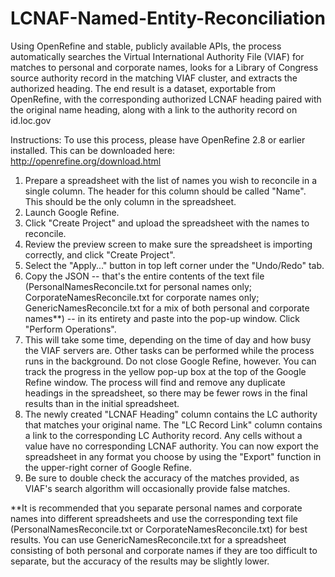 LCNAF-Named-Entity-Reconciliation
=================================

Using OpenRefine and stable, publicly available APIs, the process automatically searches the Virtual International Authority File (VIAF) for matches to personal and corporate names, looks for a Library of Congress source authority record in the matching VIAF cluster, and extracts the authorized heading.  The end result is a dataset, exportable from OpenRefine, with the corresponding authorized LCNAF heading paired with the original name heading, along with a link to the authority record on id.loc.gov

Instructions:
To use this process, please have OpenRefine 2.8 or earlier installed.  This can be downloaded here: http://openrefine.org/download.html

1. Prepare a spreadsheet with the list of names you wish to reconcile in a single column.  The header for this column should be called "Name".  This should be the only column in the spreadsheet.
2. Launch Google Refine.
3. Click "Create Project" and upload the spreadsheet with the names to reconcile.
4. Review the preview screen to make sure the spreadsheet is importing correctly, and click "Create Project".
5. Select the "Apply..." button in top left corner under the "Undo/Redo" tab.
6. Copy the JSON -- that's the entire contents of the text file (PersonalNamesReconcile.txt for personal names only; CorporateNamesReconcile.txt for corporate names only; GenericNamesReconcile.txt for a mix of both personal and corporate names**) -- in its entirety and paste into the pop-up window.  Click "Perform Operations".
7. This will take some time, depending on the time of day and how busy the VIAF servers are. Other tasks can be performed while the process runs in the background. Do not close Google Refine, however.  You can track the progress in the yellow pop-up box at the top of the Google Refine window.  The process will find and remove any duplicate headings in the spreadsheet, so there may be fewer rows in the final results than in the initial spreadsheet.
8. The newly created "LCNAF Heading" column contains the LC authority that matches your original name.  The "LC Record Link" column contains a link to the corresponding LC Authority record.  Any cells without a value have no corresponding LCNAF authority.  You can now export the spreadsheet in any format you choose by using the "Export" function in the upper-right corner of Google Refine.
9. Be sure to double check the accuracy of the matches provided, as VIAF's search algorithm will occasionally provide false matches.

**It is recommended that you separate personal names and corporate names into different spreadsheets and use the corresponding text file (PersonalNamesReconcile.txt or CorporateNamesReconcile.txt) for best results.  You can use GenericNamesReconcile.txt for a spreadsheet consisting of both personal and corporate names if they are too difficult to separate, but the accuracy of the results may be slightly lower.
